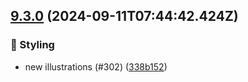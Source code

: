 ## [9.3.0](https://github.com/AxisCommunications/fluent-components/compare/473cb26d4ff238d7f685625101bbd9ad845317d5..338b152b7334629ec67f86f109c87d95e490d672) (2024-09-11T07:44:42.424Z)

### 💄 Styling

  - new illustrations (#302) ([338b152](https://github.com/AxisCommunications/fluent-components/commit/338b152b7334629ec67f86f109c87d95e490d672))
